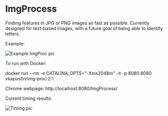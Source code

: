 # ImgProcess
Finding features in JPG or PNG images as fast as possible.  Currently designed for text-based images, with a future goal of being able to identify letters.

Example:

![Example ImgProc pic](https://i.imgur.com/rp4xStl.jpg)

To run with Docker:

docker run --rm -e CATALINA_OPTS="-Xms2048m" -it -p 8080:8080 vkapustin/img-proc:2.1

Chrome webpage: http://localhost:8080/ImgProcess/

Current timing results:

![Timing pic](https://i.imgur.com/iF5eRQY.png)


